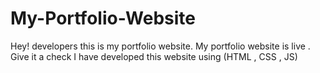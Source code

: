 # My-Portfolio-Website
Hey! developers this is my portfolio website. My portfolio website is live . Give it a check
I have developed this website using (HTML , CSS , JS)
